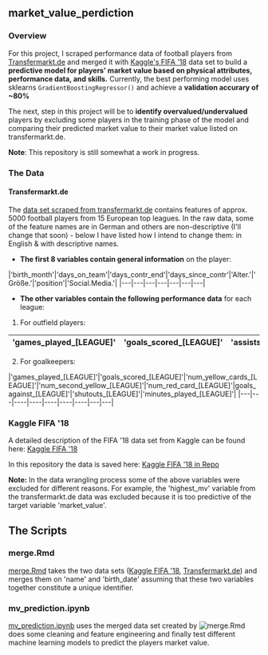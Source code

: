 ## market_value_perdiction

### Overview

For this project, I scraped performance data of football players from [Transfermarkt.de](transfermarkt.de) and merged it with [Kaggle's FIFA '18](https://www.kaggle.com/kevinmh/fifa-18-more-complete-player-dataset) data set to build a **predictive model for players' market value based on physical attributes, performance data, and skills.** Currently, the best performing model uses sklearns `GradientBoostingRegressor()` and achieve a **validation accurary of ~80%**

The next, step in this project will be to **identify overvalued/undervalued** players by excluding some players in the training phase of the model and comparing their predicted market value to their market value listed on transfermarkt.de.

**Note**: This repository is still somewhat a work in progress.

### The Data

#### Transfermarkt.de

The [data set scraped from transfermarkt.de](data/tm.csv) contains features of approx. 5000 football players from 15 European top leagues. In the raw data, some of the feature names are in German and others are non-descriptive (I'll change that soon) - below I have listed how I intend to change them: in English & with descriptive names.  


* **The first 8 variables contain general information** on the player:

|'birth_month'|'days_on_team'|'days_contr_end'|'days_since_contr'|'Alter.'|'Größe.'|'position'|'Social.Media.'|
|---|---|---|---|---|---|---|


* **The other variables contain the following performance data** for each league:

1. For outfield players:

|'games_played_[LEAGUE]'|'goals_scored_[LEAGUE]'|'assists_[LEAGUE]'|'num_yellow_cards_[LEAGUE]'|'num_second_yellow_[LEAGUE]'|'num_red_card_[LEAGUE]'|'minutes_played_[LEAGUE]'|
|---|---|----|----|----|----|----|

2. For goalkeepers: 

|'games_played_[LEAGUE]'|'goals_scored_[LEAGUE]'|'num_yellow_cards_[LEAGUE]'|'num_second_yellow_[LEAGUE]'|'num_red_card_[LEAGUE]'|goals_against_[LEAGUE]'|'shutouts_[LEAGUE]'|'minutes_played_[LEAGUE]'|
|---|---|----|----|----|----|----|---|---|


### Kaggle FIFA '18

A detailed description of the FIFA '18 data set from Kaggle can be found here: [Kaggle FIFA '18](https://www.kaggle.com/kevinmh/fifa-18-more-complete-player-dataset)

In this repository the data is saved here: [Kaggle FIFA '18 in Repo](data/fifa.csv)


**Note:** In the data wrangling process some of the above variables were excluded for different reasons. For example, the 'highest_mv' variable from the transfermarkt.de data was excluded because it is too predictive of the target variable 'market_value'.


## The Scripts

### merge.Rmd

[merge.Rmd](src/merge.Rmd) takes the two data sets ([Kaggle FIFA '18](data/fifa.csv), [Transfermarkt.de](data/tm.csv)) and merges them on 'name' and 'birth_date' assuming that these two variables together constitute a unique identifier.


### mv_prediction.ipynb

[mv_prediction.ipynb](mv_prediction.ipynb) uses the merged data set created by ![merge.Rmd](src/merge.Rmd) does some cleaning and feature engineering and finally test different machine learning models to predict the players market value.
